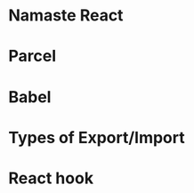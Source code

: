 # Namaste React

# Parcel
<!-- (Read Documentation) -->
<!--
        - Dev build
        - Local Server (localhost : 1234)
        - HMR - Hot Module Replacement (automatically refreshes our page)
        - File Watching Algorithm - written in C++
        - Caching - Faster builds (time changes i.e build in 'xyz' ms every time we save)
        - Image Optimization
        - Minification
        - Bundling
        - Compress
        - Consistent Hashing
        - Code Splitting
        - Differential bundling (to support old browser versions)
        - Diagnostic (gives wonderful error)
        - Error Handling
        - HTTPS/SSL (allows to run on http , https and more )
        - Tree Shaking ( removes unused codes from files )
        - Different dev and prod build  -->

# Babel 
<!-- 
-Transpilation/Compilation of JSX code into React.createElement code before it reaches Javascript Engine -->

# Types of Export/Import

<!-- 
1. Default Export/Import
        -export default Component;
        -import Component from './path'

2. Named Export/Import
        -export const Component ;
        -import { Component } from './path'
 -->

 # React hook 
 <!-- It is a normal javascript utility function that contains state variables and gives some utility -->
